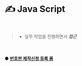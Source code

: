 # ✍️ Java Script

<br />

>   * 실무 작업을 진행하면서 _**접근**_

<br />

#### ● [번호판 제작신청 등록 폼](http://nergyhee.dothome.co.kr/function/past/carNumProcess/)
